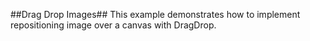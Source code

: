 ##Drag Drop Images##
This example demonstrates how to implement repositioning image over a canvas with DragDrop.
